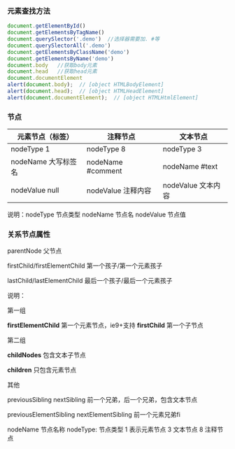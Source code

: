 ### 元素查找方法

```javascript
document.getElementById()
document.getElementsByTagName()
document.querySlector('.demo')  //选择器需要加. #等
document.querySlectorAll('.demo')
document.getElementsByClassName('demo')
document.getElementsByName('demo')
document.body   //获取body元素
document.head 	//获取head元素
document.documentElement
alert(document.body);  // [object HTMLBodyElement]
alert(document.head);  // [object HTMLHeadElement]
alert(document.documentElement);  // [object HTMLHtmlElement]
```

### 节点

| 元素节点（标签）    | 注释节点           | 文本节点           |
| ------------------- | ------------------ | ------------------ |
| nodeType 1          | nodeType 8         | nodeType 3         |
| nodeName 大写标签名 | nodeName \#comment | nodeName  #text    |
| nodeValue null      | nodeValue 注释内容 | nodeValue 文本内容 |

说明：nodeType  节点类型     nodeName  节点名   nodeValue  节点值



### 关系节点属性 

parentNode 父节点 

firstChild/firstElementChild   第一个孩子/第一个元素孩子

lastChild/lastElementChild     最后一个孩子/最后一个元素孩子

说明：

第一组

**firstElementChild** 第一个元素节点，ie9+支持 
**firstChild** 第一个子节点

第二组

**childNodes** 包含文本子节点 

**children** 只包含元素节点

其他

previousSibling nextSibling  前一个兄弟，后一个兄弟，包含文本节点

previousElementSibling nextElementSibling  前一个元素兄弟fi

nodeName 节点名称 nodeType: 节点类型 1 表示元素节点 3 文本节点 8 注释节点



​    



